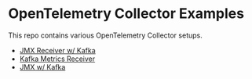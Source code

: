# OpenTelemetry Collector Examples

This repo contains various OpenTelemetry Collector setups.

* [JMX Receiver w/ Kafka](/jmx-receiver-kafka)
* [Kafka Metrics Receiver](/kafka-metrics-receiver)
* [JMX w/ Kafka](/collector-jmx-kafka)